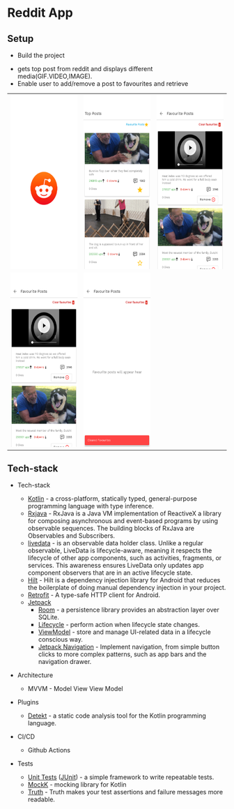 # Reddit App

## Setup

 - Build the project

* gets top post from reddit and displays different media(GIF.VIDEO,IMAGE).
* Enable user to add/remove a post to favourites and retrieve

<table>
<tr>
<td>
<img  width="200" height="400" src="./screenshort/5.png"/>
</td>
<td>
<img  width="200" height="400" src="./screenshort/1.png"/>
</td>
<td>
<img  width="200" height="400" src="./screenshort/3.png"/>
</td>
</tr>

<tr>
<td>
<img  width="200" height="400" src="./screenshort/3.png"/>
</td>
<td>
<img  width="200" height="400" src="./screenshort/4.png"/>
</td>
</table>



## Tech-stack

* Tech-stack
    * [Kotlin](https://kotlinlang.org/) - a cross-platform, statically typed, general-purpose programming language with type inference.
    * [Rxjava](https://factoryhr.medium.com/understanding-java-rxjava-for-beginners-5eacb8de12ca) - RxJava is a Java VM implementation of ReactiveX a library for composing asynchronous and event-based programs by using observable sequences. The building blocks of RxJava are Observables and Subscribers.
    * [livedata](https://kotlinlang.org/docs/reference/coroutines/flow.html) - is an observable data holder class. Unlike a regular observable, LiveData is lifecycle-aware, meaning it respects the lifecycle of other app components, such as activities, fragments, or services. This awareness ensures LiveData only updates app component observers that are in an active lifecycle state.
    * [Hilt](https://developer.android.com/training/dependency-injection/hilt-android) - Hilt is a dependency injection library for Android that reduces the boilerplate of doing manual dependency injection in your project.
    * [Retrofit](https://square.github.io/retrofit/) - A type-safe HTTP client for Android.
    * [Jetpack](https://developer.android.com/jetpack)
        * [Room](https://developer.android.com/topic/libraries/architecture/room) - a persistence library provides an abstraction layer over SQLite.
        * [Lifecycle](https://developer.android.com/topic/libraries/architecture/lifecycle) - perform action when lifecycle state changes.
        * [ViewModel](https://developer.android.com/topic/libraries/architecture/viewmodel) - store and manage UI-related data in a lifecycle conscious way.
        * [Jetpack Navigation](https://developer.android.com/guide/navigation/navigation-getting-started) -  Implement navigation, from simple button clicks to more complex patterns, such as app bars and the navigation drawer.

* Architecture
    * MVVM - Model View View Model

* Plugins
    * [Detekt](https://github.com/detekt/detekt) - a static code analysis tool for the Kotlin programming language.

* CI/CD
    * Github Actions
    
* Tests
    * [Unit Tests](https://en.wikipedia.org/wiki/Unit_testing) ([JUnit](https://junit.org/junit4/)) - a simple framework to write repeatable tests.
    * [MockK](https://github.com/mockk) - mocking library for Kotlin
    * [Truth](https://github.com/google/truth) - Truth makes your test assertions and failure messages more readable.

 
    




